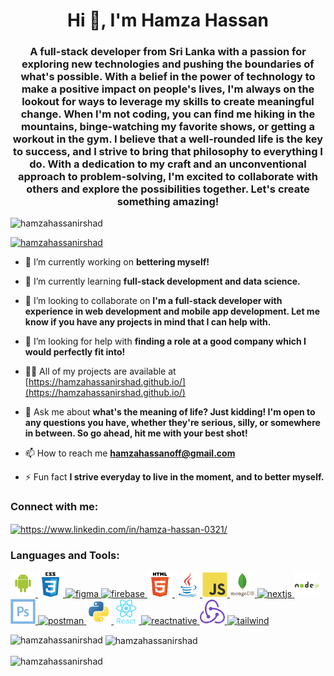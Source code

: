 <h1 align="center">Hi 👋, I'm Hamza Hassan</h1>
<h3 align="center">A full-stack developer from Sri Lanka with a passion for exploring new technologies and pushing the boundaries of what's possible. With a belief in the power of technology to make a positive impact on people's lives, I'm always on the lookout for ways to leverage my skills to create meaningful change. When I'm not coding, you can find me hiking in the mountains, binge-watching my favorite shows, or getting a workout in the gym. I believe that a well-rounded life is the key to success, and I strive to bring that philosophy to everything I do. With a dedication to my craft and an unconventional approach to problem-solving, I'm excited to collaborate with others and explore the possibilities together. Let's create something amazing!</h3>

<p align="left"> <img src="https://komarev.com/ghpvc/?username=hamzahassanirshad&label=Profile%20views&color=0e75b6&style=flat" alt="hamzahassanirshad" /> </p>

<p align="left"> <a href="https://github.com/ryo-ma/github-profile-trophy"><img src="https://github-profile-trophy.vercel.app/?username=hamzahassanirshad" alt="hamzahassanirshad" /></a> </p>

- 🔭 I’m currently working on **bettering myself!**

- 🌱 I’m currently learning **full-stack development and data science.**

- 👯 I’m looking to collaborate on **I'm a full-stack developer with experience in web development and mobile app development. Let me know if you have any projects in mind that I can help with.**

- 🤝 I’m looking for help with **finding a role at a good company which I would perfectly fit into!**

- 👨‍💻 All of my projects are available at [https://hamzahassanirshad.github.io/](https://hamzahassanirshad.github.io/)

- 💬 Ask me about **what's the meaning of life? Just kidding! I'm open to any questions you have, whether they're serious, silly, or somewhere in between. So go ahead, hit me with your best shot!**

- 📫 How to reach me **hamzahassanoff@gmail.com**

- ⚡ Fun fact **I strive everyday to live in the moment, and to better myself.**

<h3 align="left">Connect with me:</h3>
<p align="left">
<a href="https://linkedin.com/in/https://www.linkedin.com/in/hamza-hassan-0321/" target="blank"><img align="center" src="https://raw.githubusercontent.com/rahuldkjain/github-profile-readme-generator/master/src/images/icons/Social/linked-in-alt.svg" alt="https://www.linkedin.com/in/hamza-hassan-0321/" height="30" width="40" /></a>
</p>

<h3 align="left">Languages and Tools:</h3>
<p align="left"> <a href="https://developer.android.com" target="_blank" rel="noreferrer"> <img src="https://raw.githubusercontent.com/devicons/devicon/master/icons/android/android-original-wordmark.svg" alt="android" width="40" height="40"/> </a> <a href="https://www.w3schools.com/css/" target="_blank" rel="noreferrer"> <img src="https://raw.githubusercontent.com/devicons/devicon/master/icons/css3/css3-original-wordmark.svg" alt="css3" width="40" height="40"/> </a> <a href="https://www.figma.com/" target="_blank" rel="noreferrer"> <img src="https://www.vectorlogo.zone/logos/figma/figma-icon.svg" alt="figma" width="40" height="40"/> </a> <a href="https://firebase.google.com/" target="_blank" rel="noreferrer"> <img src="https://www.vectorlogo.zone/logos/firebase/firebase-icon.svg" alt="firebase" width="40" height="40"/> </a> <a href="https://www.w3.org/html/" target="_blank" rel="noreferrer"> <img src="https://raw.githubusercontent.com/devicons/devicon/master/icons/html5/html5-original-wordmark.svg" alt="html5" width="40" height="40"/> </a> <a href="https://www.java.com" target="_blank" rel="noreferrer"> <img src="https://raw.githubusercontent.com/devicons/devicon/master/icons/java/java-original.svg" alt="java" width="40" height="40"/> </a> <a href="https://developer.mozilla.org/en-US/docs/Web/JavaScript" target="_blank" rel="noreferrer"> <img src="https://raw.githubusercontent.com/devicons/devicon/master/icons/javascript/javascript-original.svg" alt="javascript" width="40" height="40"/> </a> <a href="https://www.mongodb.com/" target="_blank" rel="noreferrer"> <img src="https://raw.githubusercontent.com/devicons/devicon/master/icons/mongodb/mongodb-original-wordmark.svg" alt="mongodb" width="40" height="40"/> </a> <a href="https://nextjs.org/" target="_blank" rel="noreferrer"> <img src="https://cdn.worldvectorlogo.com/logos/nextjs-2.svg" alt="nextjs" width="40" height="40"/> </a> <a href="https://nodejs.org" target="_blank" rel="noreferrer"> <img src="https://raw.githubusercontent.com/devicons/devicon/master/icons/nodejs/nodejs-original-wordmark.svg" alt="nodejs" width="40" height="40"/> </a> <a href="https://www.photoshop.com/en" target="_blank" rel="noreferrer"> <img src="https://raw.githubusercontent.com/devicons/devicon/master/icons/photoshop/photoshop-line.svg" alt="photoshop" width="40" height="40"/> </a> <a href="https://postman.com" target="_blank" rel="noreferrer"> <img src="https://www.vectorlogo.zone/logos/getpostman/getpostman-icon.svg" alt="postman" width="40" height="40"/> </a> <a href="https://www.python.org" target="_blank" rel="noreferrer"> <img src="https://raw.githubusercontent.com/devicons/devicon/master/icons/python/python-original.svg" alt="python" width="40" height="40"/> </a> <a href="https://reactjs.org/" target="_blank" rel="noreferrer"> <img src="https://raw.githubusercontent.com/devicons/devicon/master/icons/react/react-original-wordmark.svg" alt="react" width="40" height="40"/> </a> <a href="https://reactnative.dev/" target="_blank" rel="noreferrer"> <img src="https://reactnative.dev/img/header_logo.svg" alt="reactnative" width="40" height="40"/> </a> <a href="https://redux.js.org" target="_blank" rel="noreferrer"> <img src="https://raw.githubusercontent.com/devicons/devicon/master/icons/redux/redux-original.svg" alt="redux" width="40" height="40"/> </a> <a href="https://tailwindcss.com/" target="_blank" rel="noreferrer"> <img src="https://www.vectorlogo.zone/logos/tailwindcss/tailwindcss-icon.svg" alt="tailwind" width="40" height="40"/> </a> </p>

<p><img align="left" src="https://github-readme-stats.vercel.app/api/top-langs?username=hamzahassanirshad&show_icons=true&locale=en&layout=compact" alt="hamzahassanirshad" /></p>

<p>&nbsp;<img align="center" src="https://github-readme-stats.vercel.app/api?username=hamzahassanirshad&show_icons=true&locale=en" alt="hamzahassanirshad" /></p>

<p><img align="center" src="https://github-readme-streak-stats.herokuapp.com/?user=hamzahassanirshad&" alt="hamzahassanirshad" /></p>
